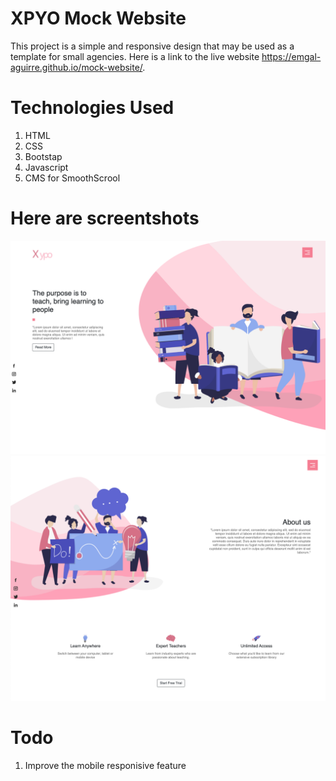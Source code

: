 # XPYO Mock Website
This project is a simple and responsive design that may be used as a template for small agencies. 
Here is a link to the live website https://emgal-aguirre.github.io/mock-website/.

# Technologies Used 
1. HTML 
2. CSS 
3. Bootstap
4. Javascript
5. CMS for SmoothScrool


# Here are screentshots 
![ ](Assets/screenshot-1.png)
![ ](Assets/screenshot-3.png)


# Todo
1. Improve the mobile responisive feature
